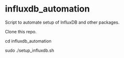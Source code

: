 # influxdb_automation
Script to automate setup of InfluxDB and other packages.

Clone this repo.

cd influxdb_automation

sudo ./setup_influxdb.sh
